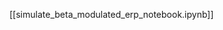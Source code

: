 <!--
# Title: 4.6 Simulate Beta-modulated ERP
# Updated: 2025-02-04
#
# Contributors:
    # Dylan Daniels
-->

[[simulate_beta_modulated_erp_notebook.ipynb]]

